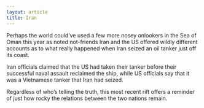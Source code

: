 ```yaml
---
layout: article
title: Iran
---
```

Perhaps the world could’ve used a few more nosey onlookers in the Sea of Oman this year as noted not-friends Iran and the US offered wildly different accounts as to what really happened when Iran seized an oil tanker just off its coast.

Iran officials claimed that the US had taken their tanker before their successful naval assault reclaimed the ship, while US officials say that it was a Vietnamese tanker that Iran had seized.

Regardless of who’s telling the truth, this most recent rift offers a reminder of just how rocky the relations between the two nations remain.